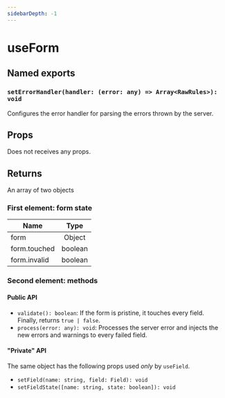 ```yaml
---
sidebarDepth: -1
---
```


# useForm

## Named exports

### `setErrorHandler(handler: (error: any) => Array<RawRules>): void`

Configures the error handler for parsing the errors thrown by the server.

## Props

Does not receives any props.

## Returns

An array of two objects

### First element: form state

| Name         |  Type   |
| ------------ | :-----: |
| form         | Object  |
| form.touched | boolean |
| form.invalid | boolean |

### Second element: methods

#### Public API

- `validate(): boolean`: If the form is pristine, it touches every field. Finally, returns `true | false`.
- `process(error: any): void`: Processes the server error and injects the new errors and warnings to every failed field.

#### "Private" API

The same object has the following props used _only_ by `useField`.

- `setField(name: string, field: Field): void`
- `setFieldState([name: string, state: boolean]): void`

